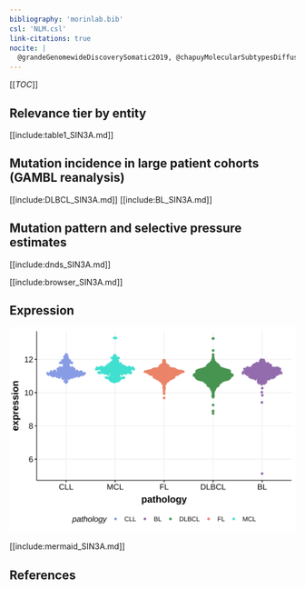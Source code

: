 ```yaml
---
bibliography: 'morinlab.bib'
csl: 'NLM.csl'
link-citations: true
nocite: |
  @grandeGenomewideDiscoverySomatic2019, @chapuyMolecularSubtypesDiffuse2018, @arthurGenomewideDiscoverySomatic2018, @rossiCodingGenomeSplenic2012, 
---
```

[[_TOC_]]



## Relevance tier by entity

[[include:table1_SIN3A.md]]

## Mutation incidence in large patient cohorts (GAMBL reanalysis)

[[include:DLBCL_SIN3A.md]]
[[include:BL_SIN3A.md]]

## Mutation pattern and selective pressure estimates

[[include:dnds_SIN3A.md]]

[[include:browser_SIN3A.md]]

## Expression
![](images/gene_expression/SIN3A_by_pathology.svg)

[[include:mermaid_SIN3A.md]]

## References


<!-- ORIGIN: rossiCodingGenomeSplenic2012c -->
<!-- BL: grandeGenomewideDiscoverySomatic2019 -->
<!-- MZL: rossiCodingGenomeSplenic2012c -->
